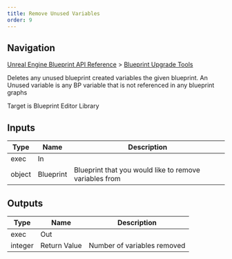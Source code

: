 ```yaml
---
title: Remove Unused Variables
order: 9
---
```

## Navigation

[Unreal Engine Blueprint API Reference](https://dev.epicgames.com/documentation/en-us/unreal-engine/BlueprintAPI) > [Blueprint Upgrade Tools](https://dev.epicgames.com/documentation/en-us/unreal-engine/BlueprintAPI/BlueprintUpgradeTools)

Deletes any unused blueprint created variables the given blueprint.
An Unused variable is any BP variable that is not referenced in any
blueprint graphs

Target is Blueprint Editor Library

## Inputs

| Type | Name | Description |
| --- | --- | --- |
| exec | In |  |
| object | Blueprint | Blueprint that you would like to remove variables from |

## Outputs

| Type | Name | Description |
| --- | --- | --- |
| exec | Out |  |
| integer | Return Value | Number of variables removed |
